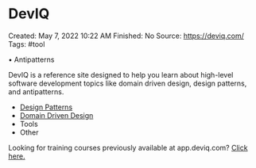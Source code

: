 # DevIQ

Created: May 7, 2022 10:22 AM
Finished: No
Source: https://deviq.com/
Tags: #tool

• Antipatterns

DevIQ is a reference site designed to help you learn about high-level software development topics like domain driven design, design patterns, and antipatterns.

- [Design Patterns](https://deviq.com/design-patterns/design-patterns-overview)
- [Domain Driven Design](https://deviq.com/domain-driven-design/ddd-overview)
- Tools
- Other

Looking for training courses previously available at app.deviq.com? [Click here.](https://deviq.thinkific.com/)